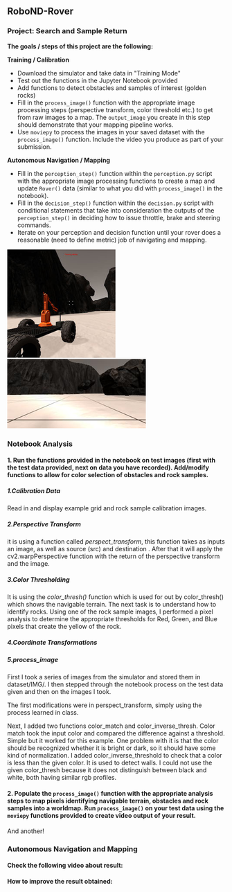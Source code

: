 ## RoboND-Rover
### Project: Search and Sample Return

**The goals / steps of this project are the following:**  

**Training / Calibration**  

* Download the simulator and take data in "Training Mode"
* Test out the functions in the Jupyter Notebook provided
* Add functions to detect obstacles and samples of interest (golden rocks)
* Fill in the `process_image()` function with the appropriate image processing steps (perspective transform, color threshold etc.) to get from raw images to a map.  The `output_image` you create in this step should demonstrate that your mapping pipeline works.
* Use `moviepy` to process the images in your saved dataset with the `process_image()` function.  Include the video you produce as part of your submission.

**Autonomous Navigation / Mapping**

* Fill in the `perception_step()` function within the `perception.py` script with the appropriate image processing functions to create a map and update `Rover()` data (similar to what you did with `process_image()` in the notebook). 
* Fill in the `decision_step()` function within the `decision.py` script with conditional statements that take into consideration the outputs of the `perception_step()` in deciding how to issue throttle, brake and steering commands. 
* Iterate on your perception and decision function until your rover does a reasonable (need to define metric) job of navigating and mapping.  

[//]: # (Image References)

[image1]: ./misc/rover_image.jpg
[image2]: ./calibration_images/example_grid1.jpg
[image3]: ./calibration_images/example_rock1.jpg 

![alt text][image1]
![alt text][image2]

### Notebook Analysis
#### 1. Run the functions provided in the notebook on test images (first with the test data provided, next on data you have recorded). Add/modify functions to allow for color selection of obstacles and rock samples.
##### 1.Calibration Data
Read in and display example grid and rock sample calibration images.
##### 2.Perspective Transform 
it is using a function called *perspect_transform*, this function takes as inputs an image, as well as source (src) and destination . After that it will apply the cv2.warpPerspective function with the return of the perspective transform and the image. 
##### 3.Color Thresholding
It is using the *color_thresh()* function which is used for   out by color_thresh() which shows the navigable terrain. The next task is to understand how to identify rocks. Using one of the rock sample images, I performed a pixel analysis to determine the appropriate thresholds for Red, Green, and Blue pixels that create the yellow of the rock.

##### 4.Coordinate Transformations
##### 5.process_image

First I took a series of images from the simulator and stored them in dataset/IMG/. I then stepped through the notebook process on the test data given and then on the images I took.

The first modifications were in perspect_transform, simply using the process learned in class.

Next, I added two functions color_match and color_inverse_thresh. Color match took the input color and compared the difference against a threshold. Simple but it worked for this example. One problem with it is that the color should be recognized whether it is bright or dark, so it should have some kind of normalization. I added color_inverse_threshold to check that a color is less than the given color. It is used to detect walls. I could not use the given color_thresh because it does not distinguish between black and white, both having similar rgb profiles.


#### 2. Populate the `process_image()` function with the appropriate analysis steps to map pixels identifying navigable terrain, obstacles and rock samples into a worldmap.  Run `process_image()` on your test data using the `moviepy` functions provided to create video output of your result. 
And another! 


### Autonomous Navigation and Mapping
#### Check the following video about result:
#### How to improve the result obtained:


